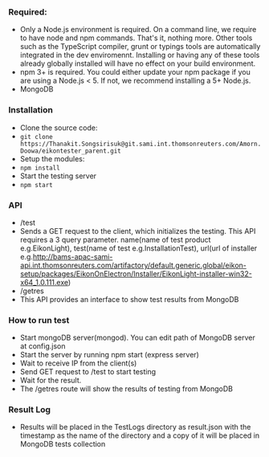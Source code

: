 ### Required:
* Only a Node.js environment is required. On a command line, we require to have node and npm commands. That's it, nothing more. Other tools such as the TypeScript compiler, grunt or typings tools are automatically integrated in the dev enviromennt. Installing or having any of these tools already globally installed will have no effect on your build environment.
* npm 3+ is required. You could either update your npm package if you are using a Node.js < 5. If not, we recommend installing a 5+ Node.js.
* MongoDB

### Installation

* Clone the source code:
 * ```git clone https://Thanakit.Songsirisuk@git.sami.int.thomsonreuters.com/Amorn.Doowa/eikontester_parent.git```
* Setup the modules:
 * ```npm install```
* Start the testing server
 * ```npm start```

### API
* /test
 * Sends a GET request to the client, which initializes the testing. This API requires a 3 query parameter. name(name of test product e.g.EikonLight), test(name of test e.g.InstallationTest), url(url of installer e.g.http://bams-apac-sami-api.int.thomsonreuters.com/artifactory/default.generic.global/eikon-setup/packages/EikonOnElectron/Installer/EikonLight-installer-win32-x64_1.0.111.exe)
* /getres
 * This API provides an interface to show test results from MongoDB

### How to run test
* Start mongoDB server(mongod). You can edit path of MongoDB server at config.json
* Start the server by running npm start (express server)
* Wait to receive IP from the client(s)
* Send GET request to /test to start testing
* Wait for the result. 
* The /getres route will show the results of testing from MongoDB

### Result Log
* Results will be placed in the TestLogs directory as result.json with the timestamp as the name of the directory and a copy of it will be placed in MongoDB tests collection